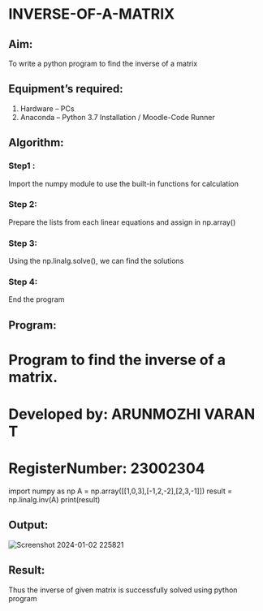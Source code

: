 # INVERSE-OF-A-MATRIX
## Aim:
To write a python program to find the inverse of a matrix
## Equipment’s required:
1. 	Hardware – PCs
2. 	Anaconda – Python 3.7 Installation / Moodle-Code Runner
## Algorithm:
### Step1 : 
Import the numpy module to use the built-in functions for calculation
### Step 2: 
Prepare the lists from each linear equations and assign in np.array()
### Step 3: 
Using the np.linalg.solve(), we can find the solutions
### Step 4: 
End the program

## Program:
# Program to find the inverse of a matrix.
# Developed by: ARUNMOZHI VARAN T
# RegisterNumber: 23002304
import numpy as np
A = np.array([[1,0,3],[-1,2,-2],[2,3,-1]])
result = np.linalg.inv(A)
print(result)

## Output:
![Screenshot 2024-01-02 225821](https://github.com/ArunmozhiVarmanT/INVERSE-OF-A-MATRIX/assets/144870523/7282bf21-837c-4693-8a9f-94337ab85550)

## Result:
Thus the inverse of given matrix is successfully solved using python program

